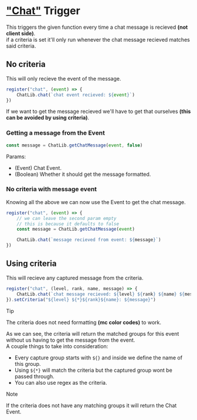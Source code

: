 # ["Chat"](https://www.chattriggers.com/javadocs/-chat-triggers/com.chattriggers.ctjs.triggers/-chat-trigger/index.html) Trigger
This triggers the given function every time a chat message is recieved **(not client side)**.<br>
if a criteria is set it'll only run whenever the chat message recieved matches said criteria.

## No criteria
This will only recieve the event of the message.
```js
register("chat", (event) => {
    ChatLib.chat(`chat event recieved: ${event}`)
})
```
If we want to get the message recieved we'll have to get that ourselves **(this can be avoided by using criteria)**.<br>
### Getting a message from the Event

```js
const message = ChatLib.getChatMessage(event, false)
```

Params:
* (Event) Chat Event.
* (Boolean) Whether it should get the message formatted.

### No criteria with message event
Knowing all the above we can now use the Event to get the chat message.
```js
register("chat", (event) => {
    // we can leave the second param empty
    // this is because it defaults to false
    const message = ChatLib.getChatMessage(event)

    ChatLib.chat(`message recieved from event: ${message}`)
})
```

## Using criteria
This will recieve any captured message from the criteria.
```js
register("chat", (level, rank, name, message) => {
    ChatLib.chat(`chat message recieved: ${level} ${rank} ${name} ${message}`)
}).setCriteria("${level} ${*}${rank}${name}: ${message}")
```
> [!TIP]
> The criteria does not need formatting **(mc color codes)** to work.

As we can see, the criteria will return the matched groups for this event without us having to get the message from the event.<br>
A couple things to take into consideration:
* Every capture group starts with ``${}`` and inside we define the name of this group.
* Using ``${*}`` will match the criteria but the captured group wont be passed through.
* You can also use regex as the criteria.

> [!NOTE]
> If the criteria does not have any matching groups it will return the Chat Event.